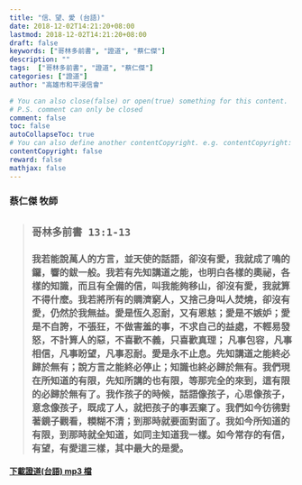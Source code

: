 ```yaml
---
title: "信、望、愛 (台語)"
date: 2018-12-02T14:21:20+08:00
lastmod: 2018-12-02T14:21:20+08:00
draft: false
keywords: ["哥林多前書", "證道", "蔡仁傑"]
description: ""
tags:  ["哥林多前書", "證道", "蔡仁傑"]
categories: ["證道"]
author: "高雄市和平浸信會"

# You can also close(false) or open(true) something for this content.
# P.S. comment can only be closed
comment: false
toc: false
autoCollapseToc: true
# You can also define another contentCopyright. e.g. contentCopyright: "This is another copyright."
contentCopyright: false
reward: false
mathjax: false
---
```


### 蔡仁傑 牧師

> ## `哥林多前書 13:1-13`
>
> ### 我若能說萬人的方言，並天使的話語，卻沒有愛，我就成了鳴的鑼，響的鈸一般。我若有先知講道之能，也明白各樣的奧祕，各樣的知識，而且有全備的信，叫我能夠移山，卻沒有愛，我就算不得什麼。我若將所有的賙濟窮人，又捨己身叫人焚燒，卻沒有愛，仍然於我無益。愛是恆久忍耐，又有恩慈；愛是不嫉妒；愛是不自誇，不張狂，不做害羞的事，不求自己的益處，不輕易發怒，不計算人的惡，不喜歡不義，只喜歡真理； 凡事包容，凡事相信，凡事盼望，凡事忍耐。愛是永不止息。先知講道之能終必歸於無有；說方言之能終必停止；知識也終必歸於無有。我們現在所知道的有限，先知所講的也有限，等那完全的來到，這有限的必歸於無有了。我作孩子的時候，話語像孩子，心思像孩子，意念像孩子，既成了人，就把孩子的事丟棄了。我們如今彷彿對著鏡子觀看，糢糊不清；到那時就要面對面了。我如今所知道的有限，到那時就全知道，如同主知道我一樣。如今常存的有信，有望，有愛這三樣，其中最大的是愛。

#### [下載證道(台語) mp3 檔](/mp3-s/s20181202t.mp3 "信、望、愛-台語")